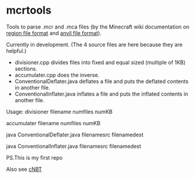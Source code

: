 # mcrtools
Tools to parse .mcr and .mca files (by the Minecraft wiki documentation on [region file format](https://minecraft.fandom.com/wiki/Region_file_format) and [anvil file format](https://minecraft.fandom.com/wiki/Anvil_file_format)).

Currently in development. (The 4 source files are here because they are helpful.)

- divisioner.cpp divides files into fixed and equal sized (multiple of 1KB) sections.
- accumulater.cpp does the inverse.
- ConventionalDeflater.java deflates a file and puts the deflated contents in another file.
- ConventionalInflater.java inflates a file and puts the inflated contents in another file.

Usage:
divisioner filename numfiles numKB

accumulater filename numfiles numKB

java ConventionalDeflater.java filenamesrc filenamedest

java ConventionalInflater.java filenamesrc filenamedest

PS.This is my first repo

Also see [cNBT](https://github.com/chmod222/cNBT)
